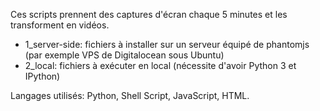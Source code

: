 Ces scripts prennent des captures d'écran chaque 5 minutes et les transforment en vidéos.

* 1_server-side: fichiers à installer sur un serveur équipé de phantomjs (par exemple VPS de Digitalocean sous Ubuntu)
* 2_local: fichiers à exécuter en local (nécessite d'avoir Python 3 et IPython)

Langages utilisés: Python, Shell Script, JavaScript, HTML.
